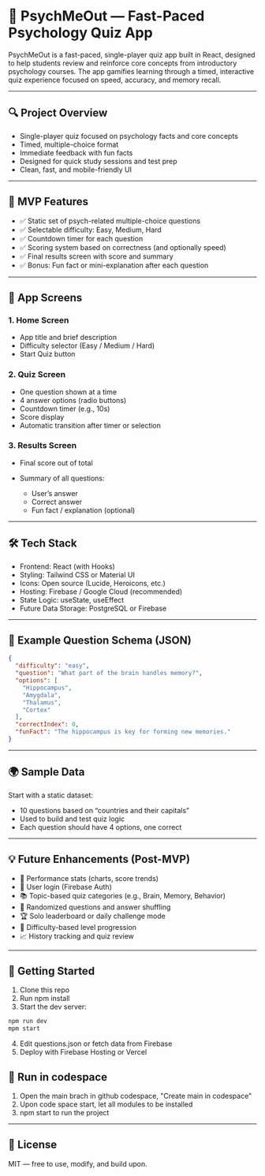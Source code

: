 # 🧠 PsychMeOut — Fast-Paced Psychology Quiz App

PsychMeOut is a fast-paced, single-player quiz app built in React, designed to help students review and reinforce core concepts from introductory psychology courses. The app gamifies learning through a timed, interactive quiz experience focused on speed, accuracy, and memory recall.

---

## 🔍 Project Overview

* Single-player quiz focused on psychology facts and core concepts
* Timed, multiple-choice format
* Immediate feedback with fun facts
* Designed for quick study sessions and test prep
* Clean, fast, and mobile-friendly UI

---

## 🎯 MVP Features

* ✅ Static set of psych-related multiple-choice questions
* ✅ Selectable difficulty: Easy, Medium, Hard
* ✅ Countdown timer for each question
* ✅ Scoring system based on correctness (and optionally speed)
* ✅ Final results screen with score and summary
* ✅ Bonus: Fun fact or mini-explanation after each question

---

## 🧩 App Screens

### 1. Home Screen

* App title and brief description
* Difficulty selector (Easy / Medium / Hard)
* Start Quiz button

### 2. Quiz Screen

* One question shown at a time
* 4 answer options (radio buttons)
* Countdown timer (e.g., 10s)
* Score display
* Automatic transition after timer or selection

### 3. Results Screen

* Final score out of total
* Summary of all questions:

  * User’s answer
  * Correct answer
  * Fun fact / explanation (optional)

---

## 🛠 Tech Stack

* Frontend: React (with Hooks)
* Styling: Tailwind CSS or Material UI
* Icons: Open source (Lucide, Heroicons, etc.)
* Hosting: Firebase / Google Cloud (recommended)
* State Logic: useState, useEffect
* Future Data Storage: PostgreSQL or Firebase

---

## 📁 Example Question Schema (JSON)

```json
{
  "difficulty": "easy",
  "question": "What part of the brain handles memory?",
  "options": [
    "Hippocampus",
    "Amygdala",
    "Thalamus",
    "Cortex"
  ],
  "correctIndex": 0,
  "funFact": "The hippocampus is key for forming new memories."
}
```

---

## 🌍 Sample Data

Start with a static dataset:

* 10 questions based on “countries and their capitals”
* Used to build and test quiz logic
* Each question should have 4 options, one correct

---

## 💡 Future Enhancements (Post-MVP)

* 🧾 Performance stats (charts, score trends)
* 👤 User login (Firebase Auth)
* 📚 Topic-based quiz categories (e.g., Brain, Memory, Behavior)
* 🎲 Randomized questions and answer shuffling
* 🏆 Solo leaderboard or daily challenge mode
* 🧩 Difficulty-based level progression
* 📈 History tracking and quiz review

---

## 🚀 Getting Started

1. Clone this repo
2. Run npm install
3. Start the dev server:

```bash
npm run dev
mpm start
```

4. Edit questions.json or fetch data from Firebase
5. Deploy with Firebase Hosting or Vercel

## 🚀 Run in codespace
1. Open the main brach in github codespace, "Create main in codespace" 
2. Upon code space start, let all modules to be installed
3. npm start to run the project

---

## 📜 License

MIT — free to use, modify, and build upon.
